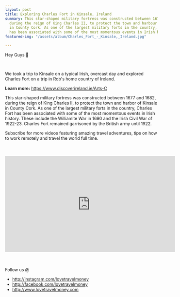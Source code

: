 ```yaml
---
layout: post
title: Exploring Charles Fort in Kinsale, Ireland
summary: This star-shaped military fortress was constructed between 1677 and 1682,
  during the reign of King Charles II, to protect the town and harbour of Kinsale
  in County Cork. As one of the largest military forts in the country, Charles Fort
  has been associated with some of the most momentous events in Irish history.
featured-img: "/assets/album/Charles_Fort_-_Kinsale,_Ireland.jpg"

---
```

<p>Hey Guys 👋</p>
<br>
<p>We took a trip to Kinsale on a typical Irish, overcast day and explored Charles Fort on a trip in Rob's home country of Ireland.


  <b>Learn more:</b> <a href="https://www.discoverireland.ie/Arts-C">https://www.discoverireland.ie/Arts-C</a>


</p>
<p>

This star-shaped military fortress was constructed between 1677 and 1682, during the reign of King Charles II, to protect the town and harbor of Kinsale in County Cork. As one of the largest military forts in the country, Charles Fort has been associated with some of the most momentous events in Irish history. These include the Williamite War in 1690 and the Irish Civil War of 1922-23. Charles Fort remained garrisoned by the British army until 1922.
</p>

<p style="margin-bottom:50px;">
Subscribe for more videos featuring amazing travel adventures, tips on how to work remotely and travel the world full time.

</p>

<iframe width="560" height="315" src="https://www.youtube.com/embed/AKtEMSxgK6U" frameborder="0" allow="accelerometer; autoplay; encrypted-media; gyroscope; picture-in-picture" allowfullscreen></iframe>



<p style="margin-top:50px;">
Follow us @</p>
<ul>
  <li><a href="http://instagram.com/lovetravelmoney">http://instagram.com/lovetravelmoney</a></li>
  <li><a href="http://facebook.com/lovetravelmoney">http://facebook.com/lovetravelmoney</a></li>
 <li><a href="http://www.lovetravelmoney.com">http://www.lovetravelmoney.com</a></li>
</ul>
